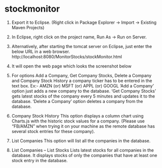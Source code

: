# stockmonitor
1)	Export it to Eclipse.
(Right click in Package Explorer -> Import -> Existing Maven Projects)
2)	In Eclipse, right click on the project name, Run As -> Run on Server.
3)	Alternatively, after starting the tomcat server on Eclipse, just enter the below URL in a web browser.
http://localhost:8080/MonitorStocks/stockMonitor.html
4)	It will open the web page which looks the screenshot below



5)	For options Add a Company, Get Company Stocks, Delete a Company and Company Stock History a company ticker has to be entered in the text box. 
Ex:- AMZN (or) MSFT (or) APPL (or) GOOGL
‘Add a Company’ option just adds a new company to the database.
‘Get Company Stocks’ gets latest stocks of the company every 5 minutes and updates it to the database.
‘Delete a Company’ option deletes a company from the database. 



6)	Company Stock History 
This option displays a column chart using Charts.js with the historic stock values for a company.
(Please use “FB/AMZN” when trying it on your machine as the remote database has several stock entries for these company).




7)	List Companies
This option will list all the companies in the database.




8)	List Companies – List Stocks 
Lists latest stocks for all companies in the database. It displays stocks of only the companies that have at least one stock entry in the database.
